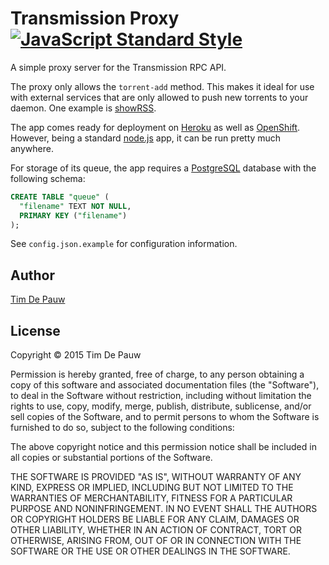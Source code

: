 # Transmission Proxy [![JavaScript Standard Style](https://img.shields.io/badge/code%20style-standard-brightgreen.svg)](https://github.com/feross/standard)

A simple proxy server for the Transmission RPC API.

The proxy only allows the `torrent-add` method. This makes it ideal for use with
external services that are only allowed to push new torrents to your daemon.
One example is [showRSS](http://showrss.info/).

The app comes ready for deployment on [Heroku](https://www.heroku.com/) as well
as [OpenShift](https://www.openshift.com/). However, being a standard
[node.js](http://nodejs.org/) app, it can be run pretty much anywhere.

For storage of its queue, the app requires a
[PostgreSQL](http://www.postgresql.org/) database with the following schema:

```sql
CREATE TABLE "queue" (
  "filename" TEXT NOT NULL,
  PRIMARY KEY ("filename")
);
```

See `config.json.example` for configuration information.

## Author

[Tim De Pauw](https://tmdpw.eu/)

## License

Copyright &copy; 2015 Tim De Pauw

Permission is hereby granted, free of charge, to any person obtaining a copy
of this software and associated documentation files (the "Software"), to deal
in the Software without restriction, including without limitation the rights
to use, copy, modify, merge, publish, distribute, sublicense, and/or sell
copies of the Software, and to permit persons to whom the Software is
furnished to do so, subject to the following conditions:

The above copyright notice and this permission notice shall be included in all
copies or substantial portions of the Software.

THE SOFTWARE IS PROVIDED "AS IS", WITHOUT WARRANTY OF ANY KIND, EXPRESS OR
IMPLIED, INCLUDING BUT NOT LIMITED TO THE WARRANTIES OF MERCHANTABILITY,
FITNESS FOR A PARTICULAR PURPOSE AND NONINFRINGEMENT. IN NO EVENT SHALL THE
AUTHORS OR COPYRIGHT HOLDERS BE LIABLE FOR ANY CLAIM, DAMAGES OR OTHER
LIABILITY, WHETHER IN AN ACTION OF CONTRACT, TORT OR OTHERWISE, ARISING FROM,
OUT OF OR IN CONNECTION WITH THE SOFTWARE OR THE USE OR OTHER DEALINGS IN THE
SOFTWARE.
